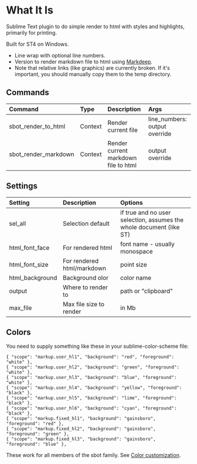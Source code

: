 # What It Is

Sublime Text plugin to do simple render to html with styles and highlights, primarily for printing.

Built for ST4 on Windows.

- Line wrap with optional line numbers.
- Version to render markdown file to html using [Markdeep](https://casual-effects.com/markdeep/).
- Note that relative links (like graphics) are currently broken. If it's important, you should manually copy them to the temp directory.


## Commands

| Command                    | Type     | Description                          | Args                                       |
| :--------                  | :------- | :-------                             | :-----                                     |
| sbot_render_to_html        | Context  | Render current file                  | line_numbers: output override              |
| sbot_render_markdown       | Context  | Render current markdown file to html | output override                            |

## Settings

| Setting              | Description                              | Options                                                               |
| :--------            | :-------                                 | :------                                                               |
| sel_all              | Selection default                        | if true and no user selection, assumes the whole document (like ST)   |
| html_font_face       | For rendered html                        | font name - usually monospace                                         |
| html_font_size       | For rendered html/markdown               | point size                                                            |
| html_background      | Background olor                          | color name                                                            |
| output               | Where to render to                       | path or "clipboard"                                                   |
| max_file             | Max file size to render                  | in Mb                                                                 |

## Colors
You need to supply something like these in your sublime-color-scheme file:
```
{ "scope": "markup.user_hl1", "background": "red", "foreground": "white" },
{ "scope": "markup.user_hl2", "background": "green", "foreground": "white" },
{ "scope": "markup.user_hl3", "background": "blue", "foreground": "white" },
{ "scope": "markup.user_hl4", "background": "yellow", "foreground": "black" },
{ "scope": "markup.user_hl5", "background": "lime", "foreground": "black" },
{ "scope": "markup.user_hl6", "background": "cyan", "foreground": "black" },
{ "scope": "markup.fixed_hl1", "background": "gainsboro", "foreground": "red" },
{ "scope": "markup.fixed_hl2", "background": "gainsboro", "foreground": "green" },
{ "scope": "markup.fixed_hl3", "background": "gainsboro", "foreground": "blue" },
```
These work for all members of the sbot family.
See [Color customization](https://www.sublimetext.com/docs/color_schemes.html#customization).
